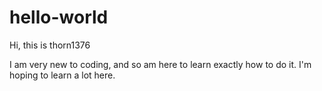 # hello-world
Hi, this is thorn1376

I am very new to coding, and so am here to learn exactly how to do it. I'm hoping to learn a lot here.
 
